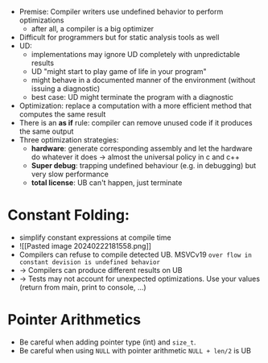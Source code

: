 - Premise: Compiler writers use undefined behavior to perform optimizations
	- after all, a compiler is a big optimizer
- Difficult for programmers but for static analysis tools as well
- UD: 
	- implementations may ignore UD completely with unpredictable results
	- UD "might start to play game of life in your program"
	- might behave in a documented manner of the environment (without issuing a diagnostic)
	- best case: UD might terminate the program with a diagnostic
- Optimization: replace a computation with a more efficient method that computes the same result
- There is an **as if** rule: compiler can remove unused code if it produces the same output
- Three optimization strategies:
	- **hardware**: generate corresponding assembly and let the hardware do whatever it does -> almost the universal policy in c and c++
	- **Super debug**: trapping undefined behaviour (e.g. in debugging) but very slow performance
	- **total license**: UB can't happen, just terminate
# Constant Folding:
- simplify constant expressions at compile time
- ![[Pasted image 20240222181558.png]]
- Compilers can refuse to compile detected UB. MSVCv19 `over flow in constant devision is undefined behavior`
- -> Compilers can produce different results on UB
- -> Tests may not account for unexpected optimizations. Use your values (return from main, print to console, ...)
# Pointer Arithmetics
- Be careful when adding pointer type (int) and `size_t`.
-  Be careful  when using `NULL` with pointer arithmetic `NULL + len/2` is UB